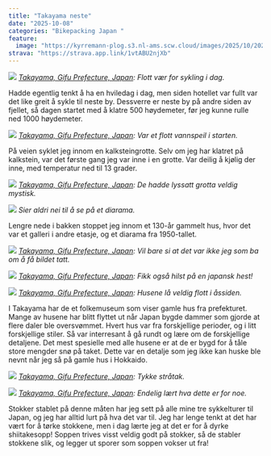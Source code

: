 ```yaml
---
title: "Takayama neste"
date: "2025-10-08"
categories: "Bikepacking Japan "
feature:
  image: "https://kyrremann-plog.s3.nl-ams.scw.cloud/images/2025/10/20251008_111614.jpg"
strava: "https://strava.app.link/1vtABU2njXb"
---
```



![](https://kyrremann-plog.s3.nl-ams.scw.cloud/images/2025/10/20251008_111614.jpg)
*[Takayama, Gifu Prefecture, Japan](https://www.google.com/maps/place/36.18077759972222,137.5306496): Flott vær for sykling i dag.*

Hadde egentlig tenkt å ha en hviledag i dag, men siden hotellet var fullt var det like greit å sykle til neste by. Dessverre er neste by på andre siden av fjellet, så dagen startet med å klatre 500 høydemeter, før jeg kunne rulle ned 1000 høydemeter.


![](https://kyrremann-plog.s3.nl-ams.scw.cloud/images/2025/10/20251008_121528.jpg)
*[Takayama, Gifu Prefecture, Japan](https://www.google.com/maps/place/36.182825699999995,137.4231537): Var et flott vannspeil i starten.*

På veien syklet jeg innom en kalksteingrotte. Selv om jeg har klatret på kalkstein, var det første gang jeg var inne i en grotte. Var deilig å kjølig der inne, med temperatur ned til 13 grader.


![](https://kyrremann-plog.s3.nl-ams.scw.cloud/images/2025/10/20251008_121759.jpg)
*[Takayama, Gifu Prefecture, Japan](https://www.google.com/maps/place/36.182825699999995,137.4231537): De hadde lyssatt grotta veldig mystisk.*


![](https://kyrremann-plog.s3.nl-ams.scw.cloud/images/2025/10/20251008_134705.jpg)
*Sier aldri nei til å se på et diarama.*

Lengre nede i bakken stoppet jeg innom et 130-år gammelt hus, hvor det var et galleri i andre etasje, og et diarama fra 1950-tallet.


![](https://kyrremann-plog.s3.nl-ams.scw.cloud/images/2025/10/20251008_135300.jpg)
*[Takayama, Gifu Prefecture, Japan](https://www.google.com/maps/place/36.176896199999995,137.37515239972225): Vil bare si at det var ikke jeg som ba om å få bildet tatt.*


![](https://kyrremann-plog.s3.nl-ams.scw.cloud/images/2025/10/20251008_140431.jpg)
*[Takayama, Gifu Prefecture, Japan](https://www.google.com/maps/place/36.17756769972222,137.37503689972223): Fikk også hilst på en japansk hest!*


![](https://kyrremann-plog.s3.nl-ams.scw.cloud/images/2025/10/20251008_153642.jpg)
*[Takayama, Gifu Prefecture, Japan](https://www.google.com/maps/place/36.13267019972222,137.2354680997222): Husene lå veldig flott i åssiden.*

I Takayama har de et folkemuseum som viser gamle hus fra prefekturet. Mange av husene har blitt flyttet ut når Japan bygde dammer som gjorde at flere daler ble oversvømmet. Hvert hus var fra forskjellige perioder, og i litt forskjellige stiler. Så var interresant å gå rundt og lære om de forskjellige detaljene. Det mest spesielle med alle husene er at de er bygd for å tåle store mengder snø på taket. Dette var en detalje som jeg ikke kan huske ble nevnt når jeg så på gamle hus i Hokkaido.


![](https://kyrremann-plog.s3.nl-ams.scw.cloud/images/2025/10/20251008_155414.jpg)
*[Takayama, Gifu Prefecture, Japan](https://www.google.com/maps/place/36.1318592,137.23688959999998): Tykke stråtak.*


![](https://kyrremann-plog.s3.nl-ams.scw.cloud/images/2025/10/20251008_160834.jpg)
*[Takayama, Gifu Prefecture, Japan](https://www.google.com/maps/place/36.1313728,137.2352894997222): Endelig lært hva dette er for noe.*

Stokker stablet på denne måten har jeg sett på alle mine tre sykkelturer til Japan, og jeg har alltid lurt på hva det var til. Jeg har lenge tenkt at det har vært for å tørke stokkene, men i dag lærte jeg at det er for å dyrke shiitakesopp! Soppen trives visst veldig godt på stokker, så de stabler stokkene slik, og legger ut sporer som soppen vokser ut fra!